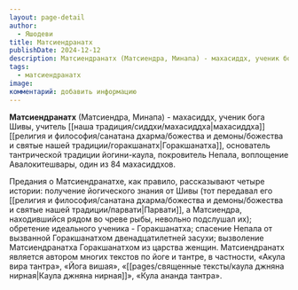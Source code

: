 ```yaml
---
layout: page-detail
author:
  - Яшодеви
title: Матсиендранатх
publishDate: 2024-12-12
description: Матсиендранатх (Матсиендра, Минапа) - махасиддх, ученик бога Шивы, учитель махасиддха Горакшанатха, основатель тантрической традиции йогини-каула, покровитель Непала, воплощение Авалокитешвары, один из 84 махасиддхов.
tags:
  - матсиендранатх
image: 
комментарий: добавить информацию
---
```

**Матсиендранатх** (Матсиендра, Минапа) - махасиддх, ученик бога Шивы, учитель [[наша традиция/сиддхи/махасиддха|махасиддха]] [[религия и философия/санатана дхарма/божества и демоны/божества и святые нашей традиции/горакшанатх|Горакшанатха]], основатель тантрической традиции йогини-каула, покровитель Непала, воплощение Авалокитешвары, один из 84 махасиддхов. 

Предания о Матсиендранатхе, как правило, рассказывают четыре истории: получение йогического знания от Шивы (тот передавал его [[религия и философия/санатана дхарма/божества и демоны/божества и святые нашей традиции/парвати|Парвати]], а Матсиендра, находившийся рядом во чреве рыбы, невольно подслушал их); обретение идеального ученика - Горакшанатха; спасение Непала от вызванной Горакшанатхом двенадцатилетней засухи; вызволение Матсиендранатха Горакшанатхом из царства женщин. Матсиендранатх является автором многих текстов по йоге и тантре, в частности, «Акула вира тантра», «Йога вишая», «[[pages/священные тексты/каула джняна нирная|Каула джняна нирная]]», «Кула ананда тантра».

